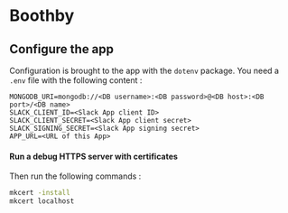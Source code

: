 # Boothby

## Configure the app

Configuration is brought to the app with the `dotenv` package. You need a `.env`
file with the following content :

```
MONGODB_URI=mongodb://<DB username>:<DB password>@<DB host>:<DB port>/<DB name>
SLACK_CLIENT_ID=<Slack App client ID>
SLACK_CLIENT_SECRET=<Slack App client secret>
SLACK_SIGNING_SECRET=<Slack App signing secret>
APP_URL=<URL of this App>
```

#### Run a debug HTTPS server with certificates

Then run the following commands :

```cmd
mkcert -install
mkcert localhost
```